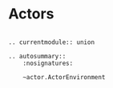 # Actors

```{eval-rst}

.. currentmodule:: union

.. autosummary::
    :nosignatures:

    ~actor.ActorEnvironment
    
```